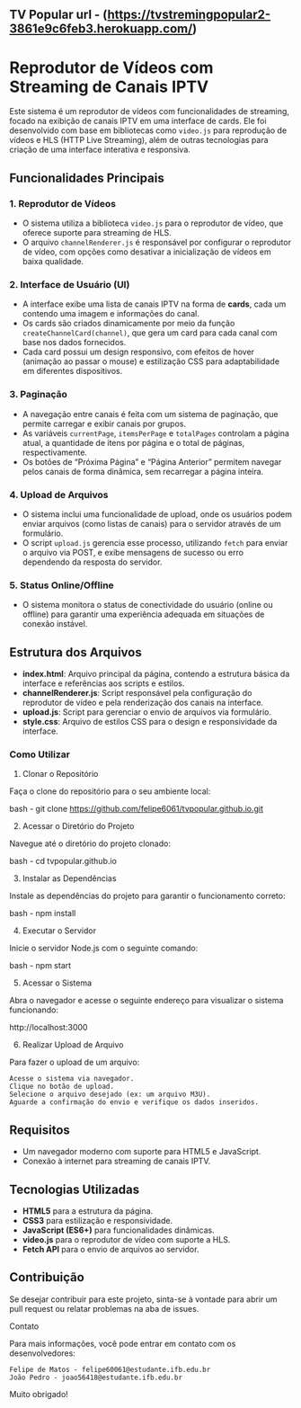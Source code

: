 TV Popular 
url - (https://tvstremingpopular2-3861e9c6feb3.herokuapp.com/)
---

# Reprodutor de Vídeos com Streaming de Canais IPTV

Este sistema é um reprodutor de vídeos com funcionalidades de streaming, focado na exibição de canais IPTV em uma interface de cards. Ele foi desenvolvido com base em bibliotecas como `video.js` para reprodução de vídeos e HLS (HTTP Live Streaming), além de outras tecnologias para criação de uma interface interativa e responsiva.

## Funcionalidades Principais

### 1. Reprodutor de Vídeos
- O sistema utiliza a biblioteca `video.js` para o reprodutor de vídeo, que oferece suporte para streaming de HLS.
- O arquivo `channelRenderer.js` é responsável por configurar o reprodutor de vídeo, com opções como desativar a inicialização de vídeos em baixa qualidade.

### 2. Interface de Usuário (UI)
- A interface exibe uma lista de canais IPTV na forma de **cards**, cada um contendo uma imagem e informações do canal.
- Os cards são criados dinamicamente por meio da função `createChannelCard(channel)`, que gera um card para cada canal com base nos dados fornecidos.
- Cada card possui um design responsivo, com efeitos de hover (animação ao passar o mouse) e estilização CSS para adaptabilidade em diferentes dispositivos.

### 3. Paginação
- A navegação entre canais é feita com um sistema de paginação, que permite carregar e exibir canais por grupos.
- As variáveis `currentPage`, `itemsPerPage` e `totalPages` controlam a página atual, a quantidade de itens por página e o total de páginas, respectivamente.
- Os botões de “Próxima Página” e “Página Anterior” permitem navegar pelos canais de forma dinâmica, sem recarregar a página inteira.

### 4. Upload de Arquivos
- O sistema inclui uma funcionalidade de upload, onde os usuários podem enviar arquivos (como listas de canais) para o servidor através de um formulário.
- O script `upload.js` gerencia esse processo, utilizando `fetch` para enviar o arquivo via POST, e exibe mensagens de sucesso ou erro dependendo da resposta do servidor.

### 5. Status Online/Offline
- O sistema monitora o status de conectividade do usuário (online ou offline) para garantir uma experiência adequada em situações de conexão instável.

## Estrutura dos Arquivos
- **index.html**: Arquivo principal da página, contendo a estrutura básica da interface e referências aos scripts e estilos.
- **channelRenderer.js**: Script responsável pela configuração do reprodutor de vídeo e pela renderização dos canais na interface.
- **upload.js**: Script para gerenciar o envio de arquivos via formulário.
- **style.css**: Arquivo de estilos CSS para o design e responsividade da interface.

### Como Utilizar
1. Clonar o Repositório

Faça o clone do repositório para o seu ambiente local:

bash - git clone https://github.com/felipe6061/tvpopular.github.io.git

2. Acessar o Diretório do Projeto

Navegue até o diretório do projeto clonado:

bash - cd tvpopular.github.io

3. Instalar as Dependências

Instale as dependências do projeto para garantir o funcionamento correto:

bash - npm install

4. Executar o Servidor

Inicie o servidor Node.js com o seguinte comando:

bash - npm start

5. Acessar o Sistema

Abra o navegador e acesse o seguinte endereço para visualizar o sistema funcionando:

http://localhost:3000

6. Realizar Upload de Arquivo

Para fazer o upload de um arquivo:

    Acesse o sistema via navegador.
    Clique no botão de upload.
    Selecione o arquivo desejado (ex: um arquivo M3U).
    Aguarde a confirmação do envio e verifique os dados inseridos.

## Requisitos
- Um navegador moderno com suporte para HTML5 e JavaScript.
- Conexão à internet para streaming de canais IPTV.

## Tecnologias Utilizadas
- **HTML5** para a estrutura da página.
- **CSS3** para estilização e responsividade.
- **JavaScript (ES6+)** para funcionalidades dinâmicas.
- **video.js** para o reprodutor de vídeo com suporte a HLS.
- **Fetch API** para o envio de arquivos ao servidor.

## Contribuição
Se desejar contribuir para este projeto, sinta-se à vontade para abrir um pull request ou relatar problemas na aba de issues.

Contato

Para mais informações, você pode entrar em contato com os desenvolvedores:

    Felipe de Matos - felipe60061@estudante.ifb.edu.br
    João Pedro - joao56418@estudante.ifb.edu.br

Muito obrigado!





